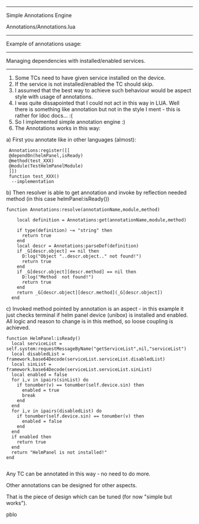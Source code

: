 ***
Simple Annotations Engine

Annotations/Annotations.lua
***

Example of annotations usage:

***
Managing dependencies with installed/enabled services.
***

1. Some TCs need to have given service installed on the device.
2. If the service is not installed/enabled the TC should skip.
3. I assumed that the best way to achieve such behaviour would be aspect style with usage of annotations.
4. I was quite dissapointed that I could not act in this way in LUA. Well there is something like annotation but not in the style I ment - this is rather for ldoc docs... :(
5. So I implemented simple annotation engine :)
6. The Annotations works in this way:

a) First you annotate like in other languages (almost):
```
 Annotations:register([[
 @dependOn(helmPanel,isReady)
 @method(test_XXX)
 @module(TestHelmPanelModule)
 ]])
 function test_XXX()
  --implementation
```
b) Then resolver is able to get annotation and invoke by reflection needed method (in this case helmPanel:isReady())

```
function Annotations:resolve(annotationName,module,method)

    local definition = Annotations:get(annotationName,module,method)

    if type(definition) ~= "string" then
      return true
    end
    local descr = Annotations:parseDef(definition)
    if _G[descr.object] == nil then
      D:log("Object "..descr.object.." not found!")
      return true
    end
    if _G[descr.object][descr.method] == nil then
      D:log("Method  not found!")
      return true
    end
    return _G[descr.object][descr.method](_G[descr.object])
  end

```

c) Invoked method pointed by annotation is an aspect - in this example it just checks terminal if helm panel device (unibox) is installed and enabled. All logic and reason to change is in this method, so loose coupling is achieved.

```
function HelmPanel:isReady()
  local serviceList = self.system:requestMessageByName("getServiceList",nil,"serviceList")
  local disabledList = framework.base64Decode(serviceList.serviceList.disabledList)
  local sinList = framework.base64Decode(serviceList.serviceList.sinList)
  local enabled = false
  for i,v in ipairs(sinList) do
    if tonumber(v) == tonumber(self.device.sin) then
      enabled = true
      break
    end
  end
  for i,v in ipairs(disabledList) do
    if tonumber(self.device.sin) == tonumber(v) then
      enabled = false
    end
  end
  if enabled then
    return true
  end
  return "HelmPanel is not installed!"
end


```

Any TC can be annotated in this way - no need to do more.

Other annotations can be designed for other aspects.

That is the piece of design which can be tuned (for now "simple but works").

pblo


